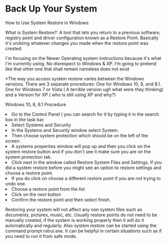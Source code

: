 # Back Up Your System
How to Use System Restore in Windows

What is System Restore?: A tool that lets you return to a previous software, registry point and driver configuration known as a Restore Point. Basically it's undoing whatever changes you made when the restore point was created.

I'm focusing on the Newer Operating system instructions because it's what I'm currently using. No disrespect to Windows & XP. I’m going to pretend like that other one that shall remain nameless does not exist 

*The way you access system restore varies between the Windows versions. There are 3 separate procedures: One for Windows 10, 8, and 8.1. One for Windows 7 or Vista ( A terrible version ugh what were they thinking) and a Version for XP ( who is still using XP and why?)

Windows 10, 8, 8.1 Procedure 
<o1>
<li> Go to the Control Panel ( you can search for it by typing it in the search box in the task bar.</li>
  <li>Select Systems and Security </li>
<li>In the Systems and Security window select System.</li>
  <li>Then choose system protection which should be on the left of the screen.</li>
<li>A systems properties window will pop up and then you click on the system restore button and if you don't see it make sure you are on the system protection tab.</li>
<li>Click next in the window called Restore System Files and Settings. If you did a system restore before you might see an option to restore settings and choose a restore point.</li>
  <li>If you do click on choose a different restore point if you are not trying to undo one.</li>
  <li>Choose a restore point from the list</li>
  <li>Click on the next button</li>
  <li>Confirm the restore point and then select finish.</li>
  </o1>

Restoring your system will not affect any non system files such as documents, pictures, music, etc. 
Usually restore points do not need to be manually created, if the system is working properly then it will do it automatically and regularly.
Also system restore can be started using the command prompt rstrui.exe. It can be helpful in certain situations such as if you need to run it from safe mode.
